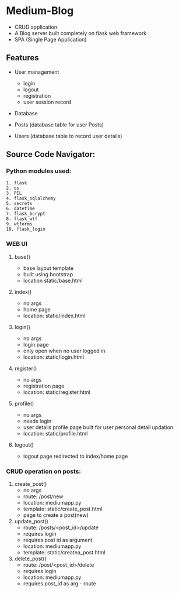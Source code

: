 # Medium-Blog
- CRUD application
- A Blog server built completely on flask web framework 
- SPA (Single Page Application)

## Features
- User management 
  - login
  - logout
  - registration
  - user session record
 
 - Database 
  - Posts (database table for user Posts)
  - Users (database table to record user details)
 
 ## Source Code Navigator:
 
 ### Python modules used:
    1. flask
    2. os
    3. PIL
    4. flask_sqlalchemy
    5. secrets
    6. datetime
    7. flask_bcrypt
    8. flask_wtf
    9. wtforms
    10. flask_login
 
 ### WEB UI
 1. base()
    - base layout template
    - built using bootstrap
    - location static/base.html
    
 2. index()
    - no args
    - home page
    - location: static/index.html
   
 3. login()
    - no args
    - login page
    - only open when no user logged in
    - location: static/login.html
 
 4. register()
    - no args
    - registration page
    - location: static/register.html
 
 5. profile()
    - no args
    - needs login
    - user details profile page built for user personal detail updation
    - location: static/profile.html
    
6. logout()
    - logout page redirected to index/home page 
 
### CRUD operation on posts:
  1. create_post()
      - no args
      - route: /post/new
      - location: mediumapp.py
      - template: static/create_post.html
      - page to create a post(new)
  2. update_post()
      - route: /posts/<post_id>/update
      - requires login
      - requires post id as argument
      - location: mediumapp.py
      - template: static/createa_post.html
  3. delete_post()
      - route: /post/<post_id>/delete
      - requires login
      - location: mediumapp.py
      - requires post_id as arg
    - route

